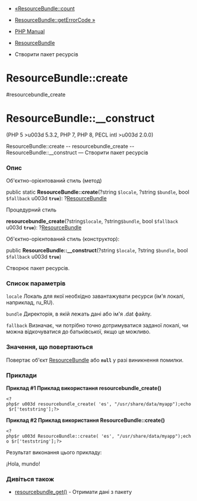 - [«ResourceBundle::count](resourcebundle.count.md)
- [ResourceBundle::getErrorCode »](resourcebundle.geterrorcode.md)

- [PHP Manual](index.md)
- [ResourceBundle](class.resourcebundle.md)
- Створити пакет ресурсів

# ResourceBundle::create

#resourcebundle_create

# ResourceBundle::\_\_construct

(PHP 5 \>u003d 5.3.2, PHP 7, PHP 8, PECL intl \>u003d 2.0.0)

ResourceBundle::create -- resourcebundle_create --
ResourceBundle::\_\_construct — Створити пакет ресурсів

### Опис

Об'єктно-орієнтований стиль (метод)

public static **ResourceBundle::create**(?string `$locale`, ?string
`$bundle`, bool `$fallback` u003d **`true`**):
?[ResourceBundle](class.resourcebundle.md)

Процедурний стиль

**resourcebundle_create**(?string`$locale`, ?string`$bundle`, bool
`$fallback` u003d **`true`**): ?[ResourceBundle](class.resourcebundle.md)

Об'єктно-орієнтований стиль (конструктор):

public **ResourceBundle::\_\_construct**(?string `$locale`, ?string
`$bundle`, bool `$fallback` u003d **`true`**)

Створює пакет ресурсів.

### Список параметрів

`locale`
Локаль для якої необхідно завантажувати ресурси (ім'я локалі, наприклад,
ru_RU).

`bundle`
Директорія, в якій лежать дані або ім'я .dat файлу.

`fallback`
Визначає, чи потрібно точно дотримуватися заданої локалі, чи можна
відкочуватися до батьківської, якщо це можливо.

### Значення, що повертаються

Повертає об'єкт [ResourceBundle](class.resourcebundle.md) або
**`null`** у разі виникнення помилки.

### Приклади

**Приклад #1 Приклад використання **resourcebundle_create()****

` <?php$r u003d resourcebundle_create( 'es', "/usr/share/data/myapp");echo $r['teststring'];?> `

**Приклад #2 Приклад використання **ResourceBundle::create()****

` <?php$r u003d ResourceBundle::create( 'es', "/usr/share/data/myapp");echo $r['teststring'];?> `

Результат виконання цього прикладу:

¡Hola, mundo!

### Дивіться також

- [resourcebundle_get()](resourcebundle.get.md) - Отримати дані з
пакету
